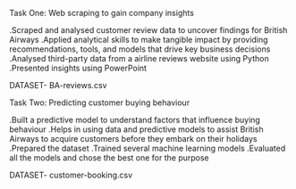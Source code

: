 Task One: Web scraping to gain company insights

.Scraped and analysed customer review data to uncover findings for British Airways
.Applied analytical skills to make tangible impact by providing recommendations, tools, and models that drive key business decisions
.Analysed third-party data from a airline reviews website using Python
.Presented insights using PowerPoint

DATASET- BA-reviews.csv

Task Two: Predicting customer buying behaviour

.Built a predictive model to understand factors that influence buying behaviour
.Helps in using data and predictive models to assist British Airways to acquire customers before they embark on their holidays
.Prepared the dataset
.Trained several machine learning models 
.Evaluated all the models and chose the best one for the purpose

DATASET- customer-booking.csv
